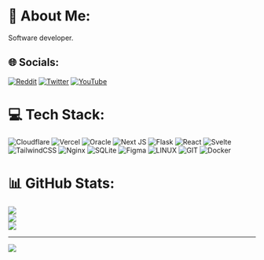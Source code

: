 # 💫 About Me:
Software developer.


## 🌐 Socials:
[![Reddit](https://img.shields.io/badge/Reddit-%23FF4500.svg?logo=Reddit&logoColor=white)](https://reddit.com/user/CloudyDaKing) [![Twitter](https://img.shields.io/badge/Twitter-%231DA1F2.svg?logo=Twitter&logoColor=white)](https://twitter.com/CloudyDaKing) [![YouTube](https://img.shields.io/badge/YouTube-%23FF0000.svg?logo=YouTube&logoColor=white)](https://youtube.com/@@CloudyDaKing) 

# 💻 Tech Stack:
![Cloudflare](https://img.shields.io/badge/Cloudflare-F38020?style=flat&logo=Cloudflare&logoColor=white) ![Vercel](https://img.shields.io/badge/vercel-%23000000.svg?style=flat&logo=vercel&logoColor=white) ![Oracle](https://img.shields.io/badge/Oracle-F80000?style=flat&logo=oracle&logoColor=white) ![Next JS](https://img.shields.io/badge/Next-black?style=flat&logo=next.js&logoColor=white) ![Flask](https://img.shields.io/badge/flask-%23000.svg?style=flat&logo=flask&logoColor=white) ![React](https://img.shields.io/badge/react-%2320232a.svg?style=flat&logo=react&logoColor=%2361DAFB) ![Svelte](https://img.shields.io/badge/svelte-%23f1413d.svg?style=flat&logo=svelte&logoColor=white) ![TailwindCSS](https://img.shields.io/badge/tailwindcss-%2338B2AC.svg?style=flat&logo=tailwind-css&logoColor=white) ![Nginx](https://img.shields.io/badge/nginx-%23009639.svg?style=flat&logo=nginx&logoColor=white) ![SQLite](https://img.shields.io/badge/sqlite-%2307405e.svg?style=flat&logo=sqlite&logoColor=white) 	![Figma](https://img.shields.io/badge/figma-%23F24E1E.svg?style=flat&logo=figma&logoColor=white) ![LINUX](https://img.shields.io/badge/Linux-FCC624?style=flat&logo=linux&logoColor=black) ![GIT](https://img.shields.io/badge/Git-fc6d26?style=flat&logo=git&logoColor=white) ![Docker](https://img.shields.io/badge/docker-%230db7ed.svg?style=flat&logo=docker&logoColor=white)
# 📊 GitHub Stats:
![](https://github-readme-stats.vercel.app/api?username=CloudyDaKing&theme=dark&hide_border=false&include_all_commits=false&count_private=false)<br/>
![](https://github-readme-streak-stats.herokuapp.com/?user=CloudyDaKing&theme=dark&hide_border=false)<br/>
![](https://github-readme-stats.vercel.app/api/top-langs/?username=CloudyDaKing&theme=dark&hide_border=false&include_all_commits=false&count_private=false&layout=compact)

---
[![](https://visitcount.itsvg.in/api?id=CloudyDaKing&icon=0&color=0)](https://visitcount.itsvg.in)

<!-- Proudly created with GPRM ( https://gprm.itsvg.in ) -->


